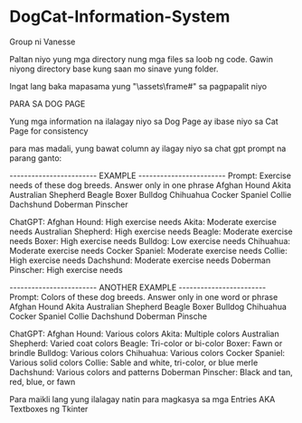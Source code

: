 # DogCat-Information-System
Group ni Vanesse

Paltan niyo yung mga directory nung mga files sa loob ng code. Gawin niyong directory base kung saan mo sinave yung folder.

Ingat lang baka mapasama yung "\assets\frame#" sa pagpapalit niyo



PARA SA DOG PAGE

Yung mga information na ilalagay niyo sa Dog Page ay ibase niyo sa Cat Page for consistency

para mas madali, yung bawat column ay ilagay niyo sa chat gpt prompt na parang ganto:


------------------------ EXAMPLE ------------------------
Prompt:
Exercise needs of these dog breeds. Answer only in one phrase
Afghan Hound
Akita
Australian Shepherd
Beagle
Boxer
Bulldog
Chihuahua
Cocker Spaniel
Collie
Dachshund
Doberman Pinscher


ChatGPT:
Afghan Hound: High exercise needs
Akita: Moderate exercise needs
Australian Shepherd: High exercise needs
Beagle: Moderate exercise needs
Boxer: High exercise needs
Bulldog: Low exercise needs
Chihuahua: Moderate exercise needs
Cocker Spaniel: Moderate exercise needs
Collie: High exercise needs
Dachshund: Moderate exercise needs
Doberman Pinscher: High exercise needs



------------------------ ANOTHER EXAMPLE ------------------------
Prompt:
Colors of these dog breeds. Answer only in one word or phrase
Afghan Hound
Akita
Australian Shepherd
Beagle
Boxer
Bulldog
Chihuahua
Cocker Spaniel
Collie
Dachshund
Doberman Pinsche

ChatGPT:
Afghan Hound: Various colors
Akita: Multiple colors
Australian Shepherd: Varied coat colors
Beagle: Tri-color or bi-color
Boxer: Fawn or brindle
Bulldog: Various colors
Chihuahua: Various colors
Cocker Spaniel: Various solid colors
Collie: Sable and white, tri-color, or blue merle
Dachshund: Various colors and patterns
Doberman Pinscher: Black and tan, red, blue, or fawn



Para maikli lang yung ilalagay natin para magkasya sa mga Entries AKA Textboxes ng Tkinter

